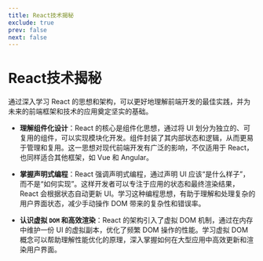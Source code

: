 ```yaml
---
title: React技术揭秘
exclude: true
prev: false
next: false
---
```


# React技术揭秘

通过深入学习 React 的思想和架构，可以更好地理解前端开发的最佳实践，并为未来的前端框架和技术的应用奠定坚实的基础。

- **理解组件化设计**：React 的核心是组件化思想，通过将 UI 划分为独立的、可复用的组件，可以实现模块化开发。组件封装了其内部状态和逻辑，从而更易于管理和复用。这一思想对现代前端开发有广泛的影响，不仅适用于 React，也同样适合其他框架，如 Vue 和 Angular。

- **掌握声明式编程**：React 强调声明式编程，通过声明 UI 应该“是什么样子”，而不是“如何实现”。这样开发者可以专注于应用的状态和最终渲染结果，React 会根据状态自动更新 UI。学习这种编程思想，有助于理解和处理复杂的用户界面状态，减少手动操作 DOM 带来的复杂性和错误率。

- **认识虚拟 `DOM` 和高效渲染**：React 的架构引入了虚拟 DOM 机制，通过在内存中维护一份 UI 的虚拟副本，优化了频繁 DOM 操作的性能。学习虚拟 DOM 概念可以帮助理解性能优化的原理，深入掌握如何在大型应用中高效更新和渲染用户界面。

<script setup>
import { data } from '../../.vitepress/theme/page_react.data';
import OrderedList from '../../.vitepress/theme/components/OrderedList.vue';
</script>

<OrderedList :data="data"></OrderedList>
